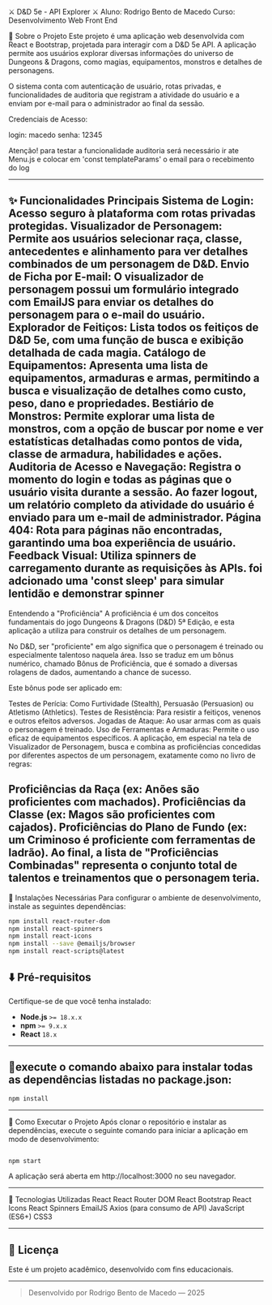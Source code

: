 ⚔️ D&amp;D 5e - API Explorer ⚔️
Aluno: Rodrigo Bento de Macedo
Curso: Desenvolvimento Web Front End

📜 Sobre o Projeto
Este projeto é uma aplicação web desenvolvida com React e Bootstrap, projetada para interagir com a D&amp;D 5e API. A aplicação permite aos usuários explorar diversas informações do universo de Dungeons & Dragons, como magias, equipamentos, monstros e detalhes de personagens.

O sistema conta com autenticação de usuário, rotas privadas, e funcionalidades de auditoria que registram a atividade do usuário e a enviam por e-mail para o administrador ao final da sessão.

Credenciais de Acesso:

login: macedo
senha: 12345

Atenção!
para testar a funcionalidade auditoria será necessário ir ate Menu.js e colocar em 'const templateParams' o email para o recebimento do log

---

✨ Funcionalidades Principais
Sistema de Login: Acesso seguro à plataforma com rotas privadas protegidas.
Visualizador de Personagem: Permite aos usuários selecionar raça, classe, antecedentes e alinhamento para ver detalhes combinados de um personagem de D&amp;D.
Envio de Ficha por E-mail: O visualizador de personagem possui um formulário integrado com EmailJS para enviar os detalhes do personagem para o e-mail do usuário.
Explorador de Feitiços: Lista todos os feitiços de D&amp;D 5e, com uma função de busca e exibição detalhada de cada magia.
Catálogo de Equipamentos: Apresenta uma lista de equipamentos, armaduras e armas, permitindo a busca e visualização de detalhes como custo, peso, dano e propriedades.
Bestiário de Monstros: Permite explorar uma lista de monstros, com a opção de buscar por nome e ver estatísticas detalhadas como pontos de vida, classe de armadura, habilidades e ações.
Auditoria de Acesso e Navegação:
Registra o momento do login e todas as páginas que o usuário visita durante a sessão.
Ao fazer logout, um relatório completo da atividade do usuário é enviado para um e-mail de administrador.
Página 404: Rota para páginas não encontradas, garantindo uma boa experiência de usuário.
Feedback Visual: Utiliza spinners de carregamento durante as requisições às APIs.
foi adcionado uma 'const sleep' para simular lentidão e demonstrar spinner
---

Entendendo a "Proficiência"
A proficiência é um dos conceitos fundamentais do jogo Dungeons & Dragons (D&D) 5ª Edição, e esta aplicação a utiliza para construir os detalhes de um personagem.

No D&D, ser "proficiente" em algo significa que o personagem é treinado ou especialmente talentoso naquela área. Isso se traduz em um bônus numérico, chamado Bônus de Proficiência, que é somado a diversas rolagens de dados, aumentando a chance de sucesso.

Este bônus pode ser aplicado em:

Testes de Perícia: Como Furtividade (Stealth), Persuasão (Persuasion) ou Atletismo (Athletics).
Testes de Resistência: Para resistir a feitiços, venenos e outros efeitos adversos.
Jogadas de Ataque: Ao usar armas com as quais o personagem é treinado.
Uso de Ferramentas e Armaduras: Permite o uso eficaz de equipamentos específicos.
A aplicação, em especial na tela de Visualizador de Personagem, busca e combina as proficiências concedidas por diferentes aspectos de um personagem, exatamente como no livro de regras:

Proficiências da Raça (ex: Anões são proficientes com machados).
Proficiências da Classe (ex: Magos são proficientes com cajados).
Proficiências do Plano de Fundo (ex: um Criminoso é proficiente com ferramentas de ladrão).
Ao final, a lista de "Proficiências Combinadas" representa o conjunto total de talentos e treinamentos que o personagem teria.
--

🚀 Instalações Necessárias
Para configurar o ambiente de desenvolvimento, instale as seguintes dependências:
```bash
npm install react-router-dom
npm install react-spinners
npm install react-icons
npm install --save @emailjs/browser
npm install react-scripts@latest
```
## ⬇️ Pré-requisitos

Certifique-se de que você tenha instalado:

- **Node.js** `>= 18.x.x`  
- **npm** `>= 9.x.x`  
- **React** `18.x`

---

## 🏁execute o comando abaixo para instalar todas as dependências listadas no package.json:

```bash
npm install

```
---
🏁 Como Executar o Projeto
Após clonar o repositório e instalar as dependências, execute o seguinte comando para iniciar a aplicação em modo de desenvolvimento:

```Bash

npm start
```

A aplicação será aberta em http://localhost:3000 no seu navegador.


---



🎨 Tecnologias Utilizadas
React
React Router DOM
React Bootstrap
React Icons
React Spinners
EmailJS
Axios (para consumo de API)
JavaScript (ES6+)
CSS3

---

## 📃 Licença

Este é um projeto acadêmico, desenvolvido com fins educacionais.

---

> Desenvolvido por Rodrigo Bento de Macedo — 2025